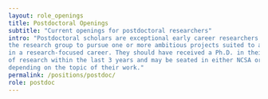 ```yaml
---
layout: role_openings
title: Postdoctoral Openings
subtitle: "Current openings for postdoctoral researchers"
intro: "Postdoctoral scholars are exceptional early career researchers who join 
the research group to pursue one or more ambitious projects suited to a future 
in a research-focused career. They should have received a Ph.D. in their area 
of research within the last 3 years and may be seated in either NCSA or NPRE, 
depending on the topic of their work."
permalink: /positions/postdoc/
role: postdoc
---
```


